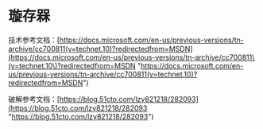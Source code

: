 # 璇存槑

技术参考文档：[https://docs.microsoft.com/en-us/previous-versions/tn-archive/cc700811(v=technet.10)?redirectedfrom=MSDN](https://docs.microsoft.com/en-us/previous-versions/tn-archive/cc700811\(v=technet.10\)?redirectedfrom=MSDN "https://docs.microsoft.com/en-us/previous-versions/tn-archive/cc700811(v=technet.10)?redirectedfrom=MSDN")

破解参考文档：[https://blog.51cto.com/lzy821218/282093](https://blog.51cto.com/lzy821218/282093 "https://blog.51cto.com/lzy821218/282093")
